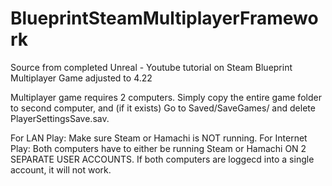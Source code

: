# BlueprintSteamMultiplayerFramework
Source from completed Unreal - Youtube tutorial on Steam Blueprint Multiplayer Game adjusted to 4.22


Multiplayer game requires 2 computers. Simply copy the entire game folder to second computer, and (if it exists) Go to Saved/SaveGames/ and delete PlayerSettingsSave.sav.

For LAN Play: Make sure Steam or Hamachi is NOT running.
For Internet Play: Both computers have to either be running Steam or Hamachi ON 2 SEPARATE USER ACCOUNTS. If both computers are loggecd into a single account, it will not work.
